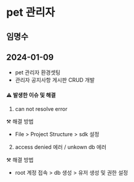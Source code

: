 # pet 관리자

##  임명수
## 2024-01-09

- pet 관리자 환경셋팅
- 관리자 공지사항 게시판 CRUD 개발
  
#### ⚠️ 발생한 이슈 및 해결

1. can not resolve error

⚒️ 해결 방법  

- File > Project Structure > sdk 설정

2. access denied 에러 / unkown db 에러

⚒️ 해결 방법

- root 계정 접속 > db 생성 > 유저 생성 및 권한 설정
